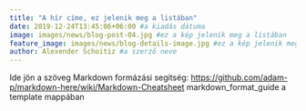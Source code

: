 ```yaml
---
title: "A hír címe, ez jelenik meg a listában"
date: 2019-12-24T13:45:06+06:00 #a kiadás dátuma 
image: images/news/blog-post-04.jpg #ez a kép jelenik meg a listában
feature_image: images/news/blog-details-image.jpg #ez a kép jelenik meg a megnyitott oldalon a cím és a szöveg között
author: Alexender Schoitiz #a szerző neve
---
```

Ide jön a szöveg
Markdown formázási segítség:
https://github.com/adam-p/markdown-here/wiki/Markdown-Cheatsheet
markdown_format_guide a template mappában